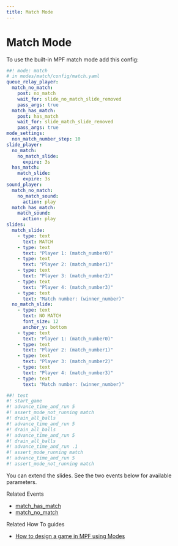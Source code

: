 ```yaml
---
title: Match Mode
---
```


# Match Mode


To use the built-in MPF match mode add this config:

``` yaml
##! mode: match
# in modes/match/config/match.yaml
queue_relay_player:
  match_no_match:
    post: no_match
    wait_for: slide_no_match_slide_removed
    pass_args: true
  match_has_match:
    post: has_match
    wait_for: slide_match_slide_removed
    pass_args: true
mode_settings:
  non_match_number_step: 10
slide_player:
  no_match:
    no_match_slide:
      expire: 3s
  has_match:
    match_slide:
      expire: 3s
sound_player:
  match_no_match:
    no_match_sound:
      action: play
  match_has_match:
    match_sound:
      action: play
slides:
  match_slide:
    - type: text
      text: MATCH
    - type: text
      text: "Player 1: (match_number0)"
    - type: text
      text: "Player 2: (match_number1)"
    - type: text
      text: "Player 3: (match_number2)"
    - type: text
      text: "Player 4: (match_number3)"
    - type: text
      text: "Match number: (winner_number)"
  no_match_slide:
    - type: text
      text: NO MATCH
      font_size: 12
      anchor_y: bottom
    - type: text
      text: "Player 1: (match_number0)"
    - type: text
      text: "Player 2: (match_number1)"
    - type: text
      text: "Player 3: (match_number2)"
    - type: text
      text: "Player 4: (match_number3)"
    - type: text
      text: "Match number: (winner_number)"

##! test
#! start_game
#! advance_time_and_run 5
#! assert_mode_not_running match
#! drain_all_balls
#! advance_time_and_run 5
#! drain_all_balls
#! advance_time_and_run 5
#! drain_all_balls
#! advance_time_and_run .1
#! assert_mode_running match
#! advance_time_and_run 5
#! assert_mode_not_running match
```

You can extend the slides. See the two events below for available
parameters.

Related Events

* [match_has_match](../events/match_has_match.md)
* [match_no_match](../events/match_no_match.md)

Related How To guides

* [How to design a game in MPF using Modes](../game_design/index.md)
